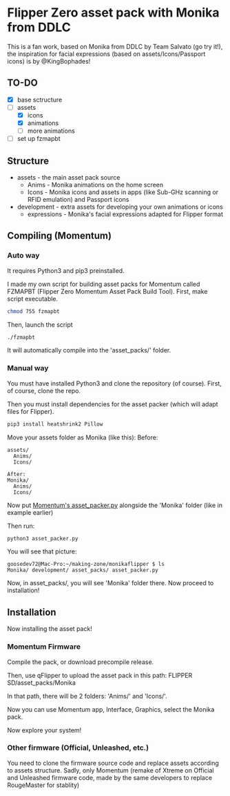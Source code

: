 # Flipper Zero asset pack with Monika from DDLC

This is a fan work, based on Monika from DDLC by Team Salvato (go try it!), the inspiration for facial expressions (based on assets/Icons/Passport icons) is by @KingBophades!

## TO-DO
- [x] base sctructure
- [ ] assets
  - [x] icons
  - [x] animations
  - [ ] more animations
- [ ] set up fzmapbt
## Structure

- assets - the main asset pack source
  - Anims - Monika animations on the home screen
  - Icons - Monika icons and assets in apps (like Sub-GHz scanning or RFID emulation) and Passport icons
- development - extra assets for developing your own animations or icons
  - expressions - Monika's facial expressions adapted for Flipper format
  
## Compiling (Momentum)
### Auto way
It requires Python3 and pip3 preinstalled.

I made my own script for building asset packs for Momentum called FZMAPBT (Flipper Zero Momentum Asset Pack Build Tool).
First, make script executable.
```bash
chmod 755 fzmapbt
```

Then, launch the script
```bash
./fzmapbt
```

It will automatically compile into the 'asset_packs/' folder.

### Manual way

You must have installed Python3 and clone the repository (of course).
First, of course, clone the repo.

Then you must install dependencies for the asset packer (which will adapt files for Flipper).
```bash
pip3 install heatshrink2 Pillow
```

Move your assets folder as Monika (like this):
Before:
```
assets/
  Anims/
  Icons/
```
```
After:
Monika/
  Anims/
  Icons/
```

Now put [Momentum's asset_packer.py](https://github.com/Next-Flip/Momentum-Firmware/blob/dev/scripts/asset_packer.py) alongside the 'Monika' folder (like in example earlier)

Then run:
```bash
python3 asset_packer.py
```

You will see that picture:
```
goosedev72@Mac-Pro:~/making-zone/monikaflipper $ ls
Monika/ development/ asset_packs/ asset_packer.py
```

Now, in asset_packs/, you will see 'Monika' folder there. Now proceed to installation!
## Installation
Now installing the asset pack!
### Momentum Firmware

Compile the pack, or download precompile release.

Then, use qFlipper to upload the asset pack in this path:
FLIPPER SD/asset_packs/Monika

In that path, there will be 2 folders: 'Anims/' and 'Icons/'.

Now you can use Momentum app, Interface, Graphics, select the Monika pack.

Now explore your system!

### Other firmware (Official, Unleashed, etc.)

You need to clone the firmware source code and replace assets according to assets structure.
Sadly, only Momentum (remake of Xtreme on Official and Unleashed firmware code, made by the same developers to replace RougeMaster for stablity)
